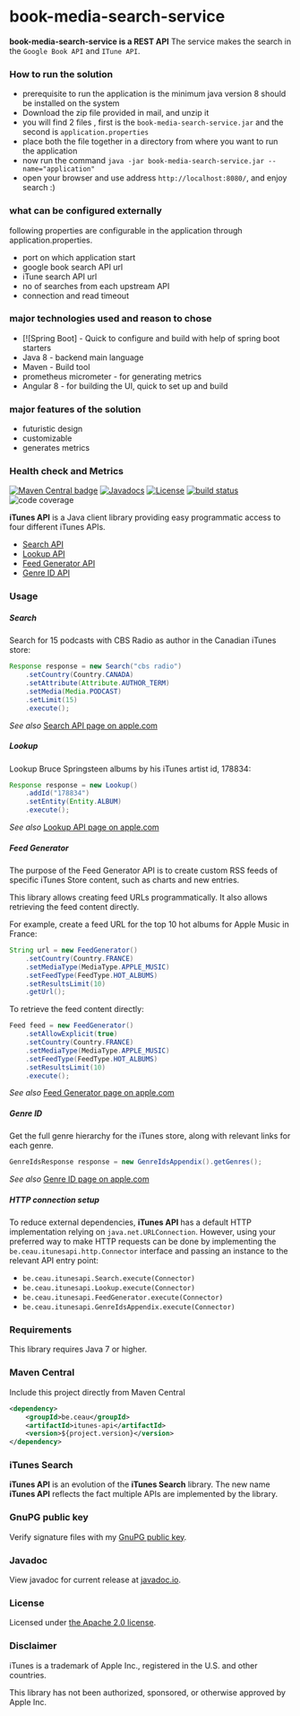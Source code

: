 # book-media-search-service
**book-media-search-service is a REST API** The service makes the search in the `Google Book API` and `ITune API`.

### How to run the solution
 * prerequisite to run the application is the minimum java version 8 should be installed on the system
 * Download the zip file provided in mail, and unzip it
 * you will find 2 files , first is the `book-media-search-service.jar` and the second is `application.properties`
 * place both the file together in a directory from where you want to run the application
 * now run the command `java -jar book-media-search-service.jar --name="application"`
 * open your browser and use address `http://localhost:8080/`, and enjoy search :)
 
### what can be configured externally
following properties are configurable in the application through application.properties.   
* port on which application start
* google book search API url
* iTune search API url
* no of searches from each upstream API
* connection and read timeout

### major technologies used and reason to chose 
* [![Spring Boot] - Quick to configure and build with help of spring boot starters
* Java 8 - backend main language
* Maven - Build tool
* prometheus micrometer - for generating metrics
* Angular 8 - for building the UI, quick to set up and build

### major features of the solution
* futuristic design
* customizable
* generates metrics

### Health check and Metrics

[![Maven Central badge](https://maven-badges.herokuapp.com/maven-central/be.ceau/itunes-api/badge.svg)](https://mvnrepository.com/artifact/be.ceau/itunes-api)  [![Javadocs](https://javadoc.io/badge/be.ceau/itunes-api.svg)](https://javadoc.io/doc/be.ceau/itunes-api)  [![License](https://img.shields.io/badge/License-Apache%202.0-blue.svg)](https://www.apache.org/licenses/LICENSE-2.0.txt) [![build status](https://api.travis-ci.org/mdewilde/itunes-api.svg?branch=master)](https://travis-ci.org/mdewilde/itunes-api) ![code coverage](https://codecov.io/gh/mdewilde/itunes-api/branch/master/graph/badge.svg)

**iTunes API** is a Java client library providing easy programmatic access to four different iTunes APIs.

  * [Search API](https://affiliate.itunes.apple.com/resources/documentation/itunes-store-web-service-search-api/#searching)
  * [Lookup API](https://affiliate.itunes.apple.com/resources/documentation/itunes-store-web-service-search-api/#lookup)
  * [Feed Generator API](https://rss.itunes.apple.com/en-us)
  * [Genre ID API](https://affiliate.itunes.apple.com/resources/documentation/genre-mapping/)

### Usage

##### Search
Search for 15 podcasts with CBS Radio as author in the Canadian iTunes store:

```Java
Response response = new Search("cbs radio")
	.setCountry(Country.CANADA)
	.setAttribute(Attribute.AUTHOR_TERM)
	.setMedia(Media.PODCAST)
	.setLimit(15)
	.execute();
```
_See also_ [Search API page on apple.com](https://affiliate.itunes.apple.com/resources/documentation/itunes-store-web-service-search-api/#searching)

##### Lookup
Lookup Bruce Springsteen albums by his iTunes artist id, 178834:
		
```Java
Response response = new Lookup()
	.addId("178834")
	.setEntity(Entity.ALBUM)
	.execute();
```

_See also_ [Lookup API page on apple.com](https://affiliate.itunes.apple.com/resources/documentation/itunes-store-web-service-search-api/#lookup)

##### Feed Generator
The purpose of the Feed Generator API is to create custom RSS feeds of specific iTunes Store content, such as charts and new entries.

This library allows creating feed URLs programmatically. It also allows retrieving the feed content directly.

For example, create a feed URL for the top 10 hot albums for Apple Music in France:

```Java
String url = new FeedGenerator()
	.setCountry(Country.FRANCE)
	.setMediaType(MediaType.APPLE_MUSIC)
	.setFeedType(FeedType.HOT_ALBUMS)
	.setResultsLimit(10)
	.getUrl();
```

To retrieve the feed content directly:

```Java
Feed feed = new FeedGenerator()
	.setAllowExplicit(true)
	.setCountry(Country.FRANCE)
	.setMediaType(MediaType.APPLE_MUSIC)
	.setFeedType(FeedType.HOT_ALBUMS)
	.setResultsLimit(10)
	.execute();
```

_See also_ [Feed Generator page on apple.com](https://rss.itunes.apple.com/)

##### Genre ID
Get the full genre hierarchy for the iTunes store, along with relevant links for each genre.

```Java
GenreIdsResponse response = new GenreIdsAppendix().getGenres();
```

_See also_ [Genre ID page on apple.com](https://affiliate.itunes.apple.com/resources/documentation/genre-mapping/)

##### HTTP connection setup

To reduce external dependencies, **iTunes API** has a default HTTP implementation relying on `java.net.URLConnection`. However, using your preferred way to make HTTP requests can be done by implementing the `be.ceau.itunesapi.http.Connector` interface and passing an instance to the relevant API entry point:

  * `be.ceau.itunesapi.Search.execute(Connector)`
  * `be.ceau.itunesapi.Lookup.execute(Connector)`
  * `be.ceau.itunesapi.FeedGenerator.execute(Connector)`
  * `be.ceau.itunesapi.GenreIdsAppendix.execute(Connector)`

### Requirements
This library requires Java 7 or higher.

### Maven Central
Include this project directly from Maven Central
```XML
<dependency>
	<groupId>be.ceau</groupId>
	<artifactId>itunes-api</artifactId>
	<version>${project.version}</version>
</dependency>
```
### iTunes Search
**iTunes API** is an evolution of the **iTunes Search** library. The new name **iTunes API** reflects the fact multiple APIs are implemented by the library.

### GnuPG public key
Verify signature files with my [GnuPG public key](https://www.ceau.be/pubkey.gpg).

### Javadoc
View javadoc for current release at [javadoc.io](https://javadoc.io/doc/be.ceau/itunes-api).

### License
Licensed under [the Apache 2.0 license](https://www.apache.org/licenses/LICENSE-2.0.txt).

### Disclaimer
iTunes is a trademark of Apple Inc., registered in the U.S. and other countries.

This library has not been authorized, sponsored, or otherwise approved by Apple Inc.